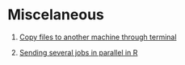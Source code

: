 # Miscelaneous

1. [Copy files to another machine through terminal](https://github.com/MarcooLopez/Miscelaneous/blob/master/copiar.md)

1. [Sending several jobs in parallel in R](https://github.com/MarcooLopez/Miscelaneous/blob/master/parallel_jobs.md)
